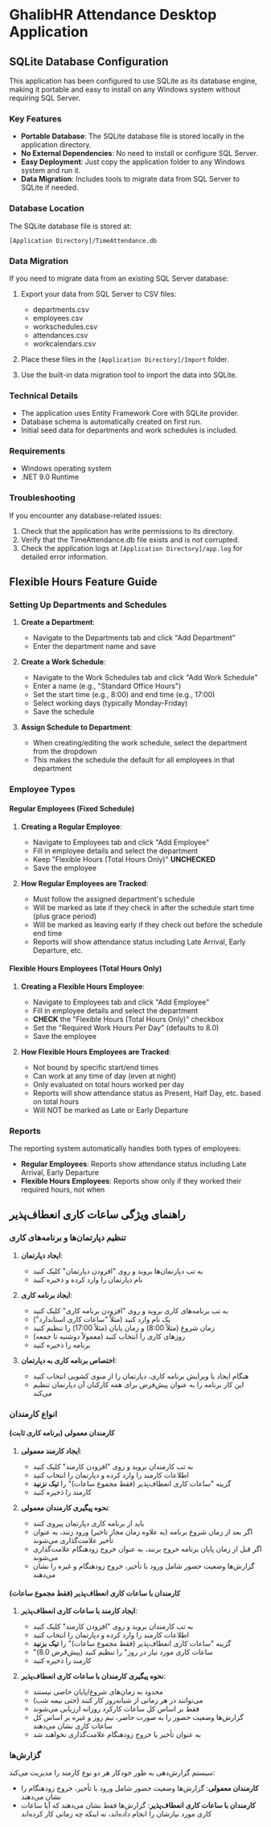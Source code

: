 # GhalibHR Attendance Desktop Application

## SQLite Database Configuration

This application has been configured to use SQLite as its database engine, making it portable and easy to install on any Windows system without requiring SQL Server.

### Key Features

- **Portable Database**: The SQLite database file is stored locally in the application directory.
- **No External Dependencies**: No need to install or configure SQL Server.
- **Easy Deployment**: Just copy the application folder to any Windows system and run it.
- **Data Migration**: Includes tools to migrate data from SQL Server to SQLite if needed.

### Database Location

The SQLite database file is stored at:
```
[Application Directory]/TimeAttendance.db
```

### Data Migration

If you need to migrate data from an existing SQL Server database:

1. Export your data from SQL Server to CSV files:
   - departments.csv
   - employees.csv
   - workschedules.csv
   - attendances.csv
   - workcalendars.csv

2. Place these files in the `[Application Directory]/Import` folder.

3. Use the built-in data migration tool to import the data into SQLite.

### Technical Details

- The application uses Entity Framework Core with SQLite provider.
- Database schema is automatically created on first run.
- Initial seed data for departments and work schedules is included.

### Requirements

- Windows operating system
- .NET 9.0 Runtime

### Troubleshooting

If you encounter any database-related issues:

1. Check that the application has write permissions to its directory.
2. Verify that the TimeAttendance.db file exists and is not corrupted.
3. Check the application logs at `[Application Directory]/app.log` for detailed error information.

## Flexible Hours Feature Guide

### Setting Up Departments and Schedules

1. **Create a Department**:
   - Navigate to the Departments tab and click "Add Department"
   - Enter the department name and save

2. **Create a Work Schedule**:
   - Navigate to the Work Schedules tab and click "Add Work Schedule"
   - Enter a name (e.g., "Standard Office Hours")
   - Set the start time (e.g., 8:00) and end time (e.g., 17:00)
   - Select working days (typically Monday-Friday)
   - Save the schedule

3. **Assign Schedule to Department**:
   - When creating/editing the work schedule, select the department from the dropdown
   - This makes the schedule the default for all employees in that department

### Employee Types

#### Regular Employees (Fixed Schedule)

1. **Creating a Regular Employee**:
   - Navigate to Employees tab and click "Add Employee"
   - Fill in employee details and select the department
   - Keep "Flexible Hours (Total Hours Only)" **UNCHECKED**
   - Save the employee

2. **How Regular Employees are Tracked**:
   - Must follow the assigned department's schedule
   - Will be marked as late if they check in after the schedule start time (plus grace period)
   - Will be marked as leaving early if they check out before the schedule end time
   - Reports will show attendance status including Late Arrival, Early Departure, etc.

#### Flexible Hours Employees (Total Hours Only)

1. **Creating a Flexible Hours Employee**:
   - Navigate to Employees tab and click "Add Employee"
   - Fill in employee details and select the department
   - **CHECK** the "Flexible Hours (Total Hours Only)" checkbox
   - Set the "Required Work Hours Per Day" (defaults to 8.0)
   - Save the employee

2. **How Flexible Hours Employees are Tracked**:
   - Not bound by specific start/end times
   - Can work at any time of day (even at night)
   - Only evaluated on total hours worked per day
   - Reports will show attendance status as Present, Half Day, etc. based on total hours
   - Will NOT be marked as Late or Early Departure

### Reports

The reporting system automatically handles both types of employees:

- **Regular Employees**: Reports show attendance status including Late Arrival, Early Departure
- **Flexible Hours Employees**: Reports show only if they worked their required hours, not when

## راهنمای ویژگی ساعات کاری انعطاف‌پذیر

### تنظیم دپارتمان‌ها و برنامه‌های کاری

1. **ایجاد دپارتمان**:
   - به تب دپارتمان‌ها بروید و روی "افزودن دپارتمان" کلیک کنید
   - نام دپارتمان را وارد کرده و ذخیره کنید

2. **ایجاد برنامه کاری**:
   - به تب برنامه‌های کاری بروید و روی "افزودن برنامه کاری" کلیک کنید
   - یک نام وارد کنید (مثلاً "ساعات کاری استاندارد")
   - زمان شروع (مثلاً 8:00) و زمان پایان (مثلاً 17:00) را تنظیم کنید
   - روزهای کاری را انتخاب کنید (معمولاً دوشنبه تا جمعه)
   - برنامه را ذخیره کنید

3. **اختصاص برنامه کاری به دپارتمان**:
   - هنگام ایجاد یا ویرایش برنامه کاری، دپارتمان را از منوی کشویی انتخاب کنید
   - این کار برنامه را به عنوان پیش‌فرض برای همه کارکنان آن دپارتمان تنظیم می‌کند

### انواع کارمندان

#### کارمندان معمولی (برنامه کاری ثابت)

1. **ایجاد کارمند معمولی**:
   - به تب کارمندان بروید و روی "افزودن کارمند" کلیک کنید
   - اطلاعات کارمند را وارد کرده و دپارتمان را انتخاب کنید
   - گزینه "ساعات کاری انعطاف‌پذیر (فقط مجموع ساعات)" را **تیک نزنید**
   - کارمند را ذخیره کنید

2. **نحوه پیگیری کارمندان معمولی**:
   - باید از برنامه کاری دپارتمان پیروی کنند
   - اگر بعد از زمان شروع برنامه (به علاوه زمان مجاز تاخیر) ورود زنند، به عنوان تأخیر علامت‌گذاری می‌شوند
   - اگر قبل از زمان پایان برنامه خروج بزنند، به عنوان خروج زودهنگام علامت‌گذاری می‌شوند
   - گزارش‌ها وضعیت حضور شامل ورود با تأخیر، خروج زودهنگام و غیره را نشان می‌دهند

#### کارمندان با ساعات کاری انعطاف‌پذیر (فقط مجموع ساعات)

1. **ایجاد کارمند با ساعات کاری انعطاف‌پذیر**:
   - به تب کارمندان بروید و روی "افزودن کارمند" کلیک کنید
   - اطلاعات کارمند را وارد کرده و دپارتمان را انتخاب کنید
   - گزینه "ساعات کاری انعطاف‌پذیر (فقط مجموع ساعات)" را **تیک بزنید**
   - "ساعات کاری مورد نیاز در روز" را تنظیم کنید (پیش‌فرض 8.0)
   - کارمند را ذخیره کنید

2. **نحوه پیگیری کارمندان با ساعات کاری انعطاف‌پذیر**:
   - محدود به زمان‌های شروع/پایان خاصی نیستند
   - می‌توانند در هر زمانی از شبانه‌روز کار کنند (حتی نیمه شب)
   - فقط بر اساس کل ساعات کارکرد روزانه ارزیابی می‌شوند
   - گزارش‌ها وضعیت حضور را به صورت حاضر، نیم روز و غیره بر اساس کل ساعات کاری نشان می‌دهند
   - به عنوان تأخیر یا خروج زودهنگام علامت‌گذاری نخواهند شد

### گزارش‌ها

سیستم گزارش‌دهی به طور خودکار هر دو نوع کارمند را مدیریت می‌کند:

- **کارمندان معمولی**: گزارش‌ها وضعیت حضور شامل ورود با تأخیر، خروج زودهنگام را نشان می‌دهند
- **کارمندان با ساعات کاری انعطاف‌پذیر**: گزارش‌ها فقط نشان می‌دهند که آیا ساعات کاری مورد نیازشان را انجام داده‌اند، نه اینکه چه زمانی کار کرده‌اند 